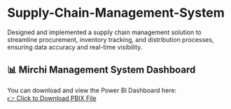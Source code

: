 # Supply-Chain-Management-System 
Designed and implemented a supply chain management solution to streamline procurement, inventory tracking, and distribution processes, ensuring data accuracy and real-time visibility.   
## 📊 Mirchi Management System Dashboard

You can download and view the Power BI Dashboard here:  
[👉 Click to Download PBIX File](https://drive.google.com/file/d/1b3gKyOjZtmntdw6LWB-qkxQA7HyjjvNP/view?usp=drive_link)
